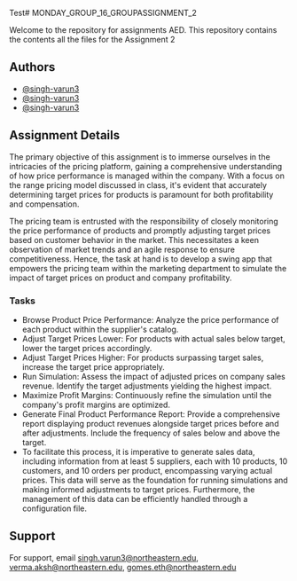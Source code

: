 
Test# MONDAY_GROUP_16_GROUPASSIGNMENT_2


Welcome to the repository for assignments AED. This repository contains the contents all the files for the Assignment 2
## Authors 

- [@singh-varun3](https://github.com/singh-varun3)
- [@singh-varun3](https://github.com/singh-varun3)
- [@singh-varun3](https://github.com/singh-varun3)


## Assignment Details
The primary objective of this assignment is to immerse ourselves in the intricacies of the pricing platform, gaining a comprehensive understanding of how price performance is managed within the company. With a focus on the range pricing model discussed in class, it's evident that accurately determining target prices for products is paramount for both profitability and compensation.

The pricing team is entrusted with the responsibility of closely monitoring the price performance of products and promptly adjusting target prices based on customer behavior in the market. This necessitates a keen observation of market trends and an agile response to ensure competitiveness. Hence, the task at hand is to develop a swing app that empowers the pricing team within the marketing department to simulate the impact of target prices on product and company profitability.

### Tasks

- Browse Product Price Performance: Analyze the price performance of each product within the supplier's catalog.
- Adjust Target Prices Lower: For products with actual sales below target, lower the target prices accordingly.
- Adjust Target Prices Higher: For products surpassing target sales, increase the target price appropriately.
- Run Simulation: Assess the impact of adjusted prices on company sales revenue. Identify the target adjustments yielding the highest impact.
- Maximize Profit Margins: Continuously refine the simulation until the company's profit margins are optimized.
- Generate Final Product Performance Report: Provide a comprehensive report displaying product revenues alongside target prices before and after adjustments. Include the frequency of sales below and above the target.
- To facilitate this process, it is imperative to generate sales data, including information from at least 5 suppliers, each with 10 products, 10 customers, and 10 orders per product, encompassing varying actual prices. This data will serve as the foundation for running simulations and making informed adjustments to target prices. Furthermore, the management of this data can be efficiently handled through a configuration file.

## Support

For support, email singh.varun3@northeastern.edu, verma.aksh@northeastern.edu, gomes.eth@northeastern.edu


